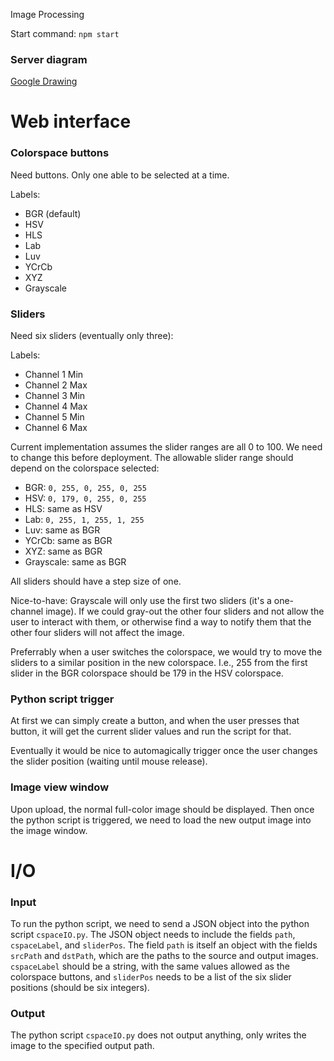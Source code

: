 Image Processing

Start command: ```npm start```

### Server diagram
[Google Drawing](https://docs.google.com/drawings/d/1uWreipfi0DMKE4uUHaOYCQ-QzAgpVda_hICyem6VdqA/edit)

# Web interface

### Colorspace buttons

Need buttons. Only one able to be selected at a time.

Labels:
- BGR (default)
- HSV
- HLS
- Lab
- Luv
- YCrCb
- XYZ
- Grayscale

### Sliders

Need six sliders (eventually only three):

Labels:
- Channel 1 Min
- Channel 2 Max
- Channel 3 Min
- Channel 4 Max
- Channel 5 Min
- Channel 6 Max

Current implementation assumes the slider ranges are all 0 to 100. We need to change this before deployment.
The allowable slider range should depend on the colorspace selected:

- BGR: `0, 255, 0, 255, 0, 255`
- HSV: `0, 179, 0, 255, 0, 255`
- HLS: same as HSV
- Lab: `0, 255, 1, 255, 1, 255`
- Luv: same as BGR
- YCrCb: same as BGR
- XYZ: same as BGR
- Grayscale: same as BGR

All sliders should have a step size of one.

Nice-to-have: Grayscale will only use the first two sliders (it's a one-channel image). If we could gray-out the other four sliders and not allow the user to interact with them, or otherwise find a way to notify them that the other four sliders will not affect the image.

Preferrably when a user switches the colorspace, we would try to move the sliders to a similar position in the new colorspace. I.e., 255 from the first slider in the BGR colorspace should be 179 in the HSV colorspace.

### Python script trigger

At first we can simply create a button, and when the user presses that button, it will get the current slider values and run the script for that.

Eventually it would be nice to automagically trigger once the user changes the slider position (waiting until mouse release).

### Image view window

Upon upload, the normal full-color image should be displayed. Then once the python script is triggered, we need to load the new output image into the image window.

# I/O

### Input

To run the python script, we need to send a JSON object into the python script `cspaceIO.py`. The JSON object needs to include the fields `path`, `cspaceLabel`, and `sliderPos`. The field `path` is itself an object with the fields `srcPath` and `dstPath`, which are the paths to the source and output images. `cspaceLabel` should be a string, with the same values allowed as the colorspace buttons, and `sliderPos` needs to be a list of the six slider positions (should be six integers).

### Output

The python script `cspaceIO.py` does not output anything, only writes the image to the specified output path.
